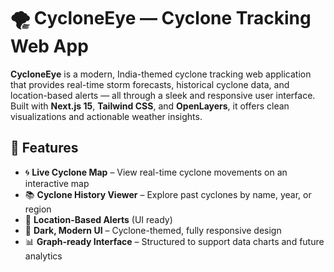 # 🌪️ CycloneEye — Cyclone Tracking Web App 


**CycloneEye** is a modern, India-themed cyclone tracking web application that provides real-time storm forecasts, historical cyclone data, and location-based alerts — all through a sleek and responsive user interface. Built with **Next.js 15**, **Tailwind CSS**, and **OpenLayers**, it offers clean visualizations and actionable weather insights.


## 🚀 Features

- 🌀 **Live Cyclone Map** – View real-time cyclone movements on an interactive map
- 📚 **Cyclone History Viewer** – Explore past cyclones by name, year, or region
- 📍 **Location-Based Alerts** (UI ready)
- 🌙 **Dark, Modern UI** – Cyclone-themed, fully responsive design
- 📊 **Graph-ready Interface** – Structured to support data charts and future analytics
